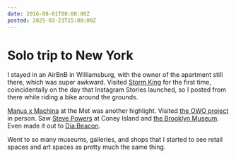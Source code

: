 ```yaml
---
date: 2016-08-01T00:00:00Z
posted: 2025-03-23T15:00:00Z
---
```


# Solo trip to New York

I stayed in an AirBnB in Williamsburg, with the owner of the apartment still there, which was super awkward. Visited [Storm King](https://stormking.org/) for the first time, coincidentally on the day that Instagram Stories launched, so I posted from there while riding a bike around the grounds.

[Manus x Machina](https://www.metmuseum.org/exhibitions/listings/2016/manus-x-machina) at the Met was another highlight. Visited [the OWO project](/projects/one-world-observatory) in person. Saw [Steve Powers](https://firstandfifteenth.net/) at Coney Island and [the Brooklyn Museum](https://www.brooklynmuseum.org/exhibitions/stephen_powers_coney_island). Even made it out to [Dia:Beacon](https://www.diaart.org/visit/visit-our-locations-sites/dia-beacon-beacon-united-states).

Went to so many museums, galleries, and shops that I started to see retail spaces and art spaces as pretty much the same thing.
